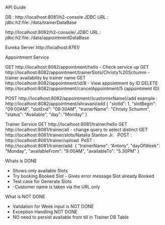 API Guide


DB : http://localhost:8081/h2-console
	JDBC URL : jdbc:h2:file:./data/trainerDataBase
		
http://localhost:8082/h2-console/
	JDBC URL : jdbc:h2:file:./data/appointmentDataBase

Eureka Server
http://localhost:8761/ 

Appointment Service 

GET  http://localhost:8082/appointment/hello - Check service up 
GET  http://localhost:8082/appointment/trainerSlots/Christy%20Schumm  - trainer availability by trainer name 
GET  http://localhost:8082/appointment/id/8  - View  appointment by ID DELETE http://localhost:8082/appointment/cancelAppointment/5 {appointment ID}

POST http://localhost:8082/appointment/{customerName}/add
 		example : http://localhost:8082/appointment/shravani/add {
        "slotId": 1,
        "slotBegin": "09:00AM",
        "slotEnd": "09:30AM",
        "trainerName": "Christy Schumm",
        "status": "Available",
        "day": "Monday"
    }



Trainer Service
GET http://localhost:8081/trainer/hello 
GET http://localhost:8081/trainer/all - change query to select distinct
GET http://localhost:8081/trainer/slots/Natalia Stanton Jr.   POST :  http://localhost:8081/trainer/upload  PoST : http://localhost:8081/trainer/add  {
    "trainerName": “Antony”,
    "dayOfWeek": "Monday",
    "availableFrom": "9:00AM",
    "availableTo": "5.30PM"
}


Whats is DONE
- Shows only available Slots 
-  Try booking Booked Slot - Gives error message Slot already Booked
-  Test case for Generate Slots 
- -Customer name is taken via the URL only 

What is NOT DONE
- Validation for Week input is NOT DONE
- Exception Handling NOT DONE
- NO need to persist available from till in Trainer DB Table 


